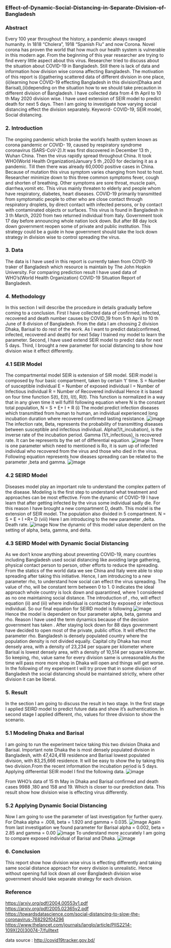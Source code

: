 ### Effect-of-Dynamic-Social-Distancing-in-Separate-Division-of-Bangladesh

###  Abstract
Every 100 year throughout the history, a pandemic always ravaged humanity. In 1818 “Cholera”, 1918
“Spanish Flu” and now Corona. Novel corona has proven the world that how much our health system is
vulnerable in this modern age. From the beginning of this year researcher are trying to find every little
aspect about this virus. Researcher tried to discuss about the situation about COVID-19 in Bangladesh.
Still there is lack of data and information how division wise corona affecting Bangladesh. The
motivation of this report is (i)gathering scattered data of different division in one place, (ii)learning
how COVID-19 effecting Bangladesh in this division(Dhaka and Barisal),(ii)depending on the situation
how to we should take precaution in different division of Bangladesh. I have collected data from 4 th
April to 10 th May 2020 division wise. I have used extension of SEIR model to predict death for next 5
days. Then I am going to investigate how varying social distancing effect the division separately.
Keyword- COVID-19, SEIR model, Social distancing.
### 2. Introduction
The ongoing pandemic which broke the world’s health system known as corona pandemic or COVID-
19, caused by respiratory syndrome coronavirus (SARS-CoV-2).It was first discovered in December
13 th , Wuhan China. Then the virus rapidly spread throughout China. It took WHO(World Health
Organization)January 5 th ,2020 for declaring it as a pandemic. Till then there was already 60,0000
positive cases in China. Because of mutation this virus symptom varies changing from host to host.
Researcher minimize down to this three common symptoms fever, cough and shorten of breathing.
Other symptoms are sore throat, muscle pain, diarrhea,vomit etc. This virus mainly threaten to elderly
and people whom have respiratory, diabetes, heart diseases. COVID-19 primarily transmitted from
symptomatic people to other who are close contact through respiratory droplets, by direct contact with
infected persons, or by contact with contaminated objects or surfaces.
This virus is found in Bangladesh in 3 th March, 2020 from two returned individual from Italy.
Government took 17 day before announcing whole nation lock down. But after 88 day lock down
government reopen some of private and public institution. This strategy could be a guide in how
government should take the lock down strategy in division wise to control spreading the virus.
### 3. Data
The data is I have used in this report is currently taken from COVID-19 traker of Bangladesh which
resource is maintain by The John Hopkin University. For comparing prediction result I have used data
of WHO’s(World Health Organization) COVID-19 Situation Report of Bangladesh.
### 4. Methodology
In this section I will describe the procedure in details gradually before coming to a conclusion. First I
have collected data of confirmed, infected, recovered and death number causes by COVID_19 from 5 th
April to 10 th June of 8 division of Bangladesh. From the data I am choosing 2 division Dhaka, Barisal
to do rest of the work. As I want to predict data(confirmed, infected, recovered and death) for next 5day I trained my model to learn the parameter. Second, I have used extend SEIR model to predict data
for next 5 days. Third, I brought a new parameter for social distancing to show how division wise it
effect differently.
### 4.1 SEIR Model
The compartmental model SEIR is extension of SIR model. SEIR model is composed by four basic
compartment, taken by certain ‘t’ time.
S = Number of susceptible individual
E = Number of exposed individual
I = Number of Infectious individual
R = Number of Recovered individual
Hence it is based on four time function S(t), E(t), I(t), R(t). This function is normalized in a way that in
any given time it will fulfill following equation where N is the constant total population,
N = S + E+ I + R      (i)
The model predict infection diseases which transmitted from human to human, an individual
experienced long incubation duration where recovered confirmed lasting resistance.
![image](https://user-images.githubusercontent.com/14909839/94916997-86bad800-04d1-11eb-9030-7132a35a23bb.png)
The infection rate, Beta, represents the probability of transmitting diseases between susceptible and
infectious individual. Alpha(1/t_incubation), is the inverse rate of the incubation period. Gamma
(1/t_infectious), is recovered rate. It can be represents by the set of differential equation.
![image](https://user-images.githubusercontent.com/14909839/94917152-d26d8180-04d1-11eb-8075-fb1b824f4f49.png)
There is one parameter which need to mentioned is Ro, it is sum up of infected individual who
recovered from the virus and those who died in the virus. Following equation represents how dieases
spreading can be related to the parameter ,beta and gamma.
![image](https://user-images.githubusercontent.com/14909839/94917216-f4670400-04d1-11eb-9836-79888119a57b.png)
### 4.2 SEIRD Model
Diseases model play an important role to understand the complex pattern of the disease. Modeling is
the first step to understand what treatment and approaches can be most effective. From the dynamic of
COVID-19 I have learn that after getting infected by the virus some individual sadly die. For this
reason I have brought a new compartment D, death. This model is the extension of SEIR model. The
population also divided in 5 compartment.
N = S + E + I +R+ D                          (viii)
Here I am introducing to the new parameter ,delta. Death rate.
![image](https://user-images.githubusercontent.com/14909839/94917306-1f515800-04d2-11eb-92c0-18880d68b449.png)
Now the dynamic of this model value dependent on the setting of alpha, beta, gamma, and delta.
### 4.3 SEIRD Model with Dynamic Social Distancing
As we don’t know anything about preventing COVID-19, many countries including Bangladesh used
social distancing like avoiding large gathering, physical contact person to person, other efforts to
reduce the spreading. From the statics of the world data we see China and Italy were able to stop
spreading after taking this initiative. Hence, I am introducing to a new parameter rho, to understand
how social can effect the virus spreading. The value of rho, will be constant term between 0 to 1. 0
indicates the ideal approach whole country is lock down and quarantined, where 1 considered as no one
maintaining social distance. The introduction of , rho, will effect equation (ii) and (iii) where individual
is contacted by exposed or infectious individual. So our final equation for SEIRD model is following
![image](https://user-images.githubusercontent.com/14909839/94917433-545daa80-04d2-11eb-96fa-c73aea0a4513.png)
Hence the model is dependent on four parameter alpha, beta, gamma and rho.
Reason I have used the term dynamics because of the decision government has taken . After staying
lock down for 88 days government have decided to open most of the private, public office. It will effect
the parameter rho. Bangladesh is densely populated country where the population density is not divided
equally. Capital city Dhaka has most densely area, with a density of 23,234 per square per kilometer
where Barisal is lowest densely area, with a density of 10,514 per square kilometer.
So keeping, rho, value same for every division same is unreasonable.As the time will pass more more shop in Dhaka will open and things will get worse. In the following of my experiment I will try prove that in some division of Bangladesh the social distancing should be
maintained strictly, where other division it can be liberal.
### 5. Result
In the section I am going to discuss the result in two stage. In the first stage I applied SEIRD model to
predict future data and show it’s authentication. In second stage I applied different, rho, values for three
division to show the scenario.
### 5.1 Modeling Dhaka and Barisal
I am going to run the experiment twice taking this two division Dhaka and Barisal. Important note
Dhaka the is most densely populated division in Bangladesh, with 47,424,418 residence and Barisal
lowest populated division, with 83,25,666 residence. It will be easy to show the by taking this two
division.From the recent information the incubation period is 5 days. Applying differential SEIR model I find
the following data.
![image](https://user-images.githubusercontent.com/14909839/94917614-a8688f00-04d2-11eb-8391-c27d69f01b6d.png)

From WHO’s data of 15 th May in Dhaka and Barisal confirmed and death cases 9988 ,180 and 158 and
19. Which is closer to our prediction data. This result show how division wise is effecting virus
differently.
### 5.2 Applying Dynamic Social Distancing
Now I am going to use the parameter of last investigation for further query. For Dhaka alpha = .008,
beta = 1.920 and gamma = 0.035.
![image](https://user-images.githubusercontent.com/14909839/94917839-26c53100-04d3-11eb-9c8a-b70ea6b17898.png)
Again from last investigation we found parameter for Barisal alpha = 0.002, beta = 2.85 and gamma =
0.00
![image](https://user-images.githubusercontent.com/14909839/94917896-48261d00-04d3-11eb-94cf-dd59351f7fac.png)
To understand more accurately I am going to compare exposed individual of Barisal and Dhaka.
![image](https://user-images.githubusercontent.com/14909839/94917927-5b38ed00-04d3-11eb-9aca-3bb794fc395b.png)
### 6. Conclusion
This report show how division wise virus is effecting differently and taking same social distance
approach for every division is unrealistic. Hence without opening full lock down all over Bangladesh
division wise government should take separate strategy for each division.
### Reference
https://arxiv.org/pdf/2004.00553v1.pdf
https://arxiv.org/pdf/2005.02365v2.pdf
https://towardsdatascience.com/social-distancing-to-slow-the-coronavirus-768292f04296
https://www.thelancet.com/journals/langlo/article/PIIS2214-109X(20)30074-7/fulltext
 
data source : http://covid19tracker.gov.bd/
